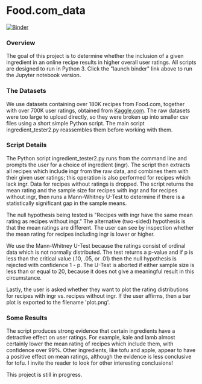 # Food.com_data
[![Binder](https://mybinder.org/badge_logo.svg)](https://mybinder.org/v2/gh/mpc02002/Food.com_data/master?filepath=%2Fingredient_tester.ipynb)

<h3> Overview </h3>
<p>
The goal of this project is to determine whether the inclusion of a given ingredient in an online recipe results in higher overall user ratings.  All scripts are designed to run in Python 3.  Click the "launch binder" link above to run the Jupyter notebook version.
  
<h3> The Datasets </h3>
<p>
We use datasets containing over 180K recipes from Food.com, together with over 700K user ratings, obtained from <a href="https://www.kaggle.com/shuyangli94/food-com-recipes-and-user-interactions">Kaggle.com</a>.   The raw datasets were too large to upload directly, so they were broken up into smaller csv files using a short simple Python script.  The main script ingredient_tester2.py reassembles them before working with them.
  
<h3> Script Details </h3>
<p>
The Python script ingredient_tester2.py runs from the command line and prompts the user for a choice of ingredient (ingr).  The script then extracts all recipes which include ingr from the raw data, and combines them with their given user ratings; this operation is also performed for recipes which lack ingr.  Data for recipes without ratings is dropped.  The script returns the mean rating and the sample size for recipes with ingr and for recipes without ingr, then runs a Mann-Whitney U-Test to determine if there is a statistically significant gap in the sample means.  
  
The null hypothesis being tested is "Recipes with ingr have the same mean rating as recipes without ingr."  The alternative (two-sided) hypothesis is that the mean ratings are different.  The user can see by inspection whether the mean rating for recipes including ingr is lower or higher.

We use the Mann-Whitney U-Test because the ratings consist of ordinal data which is not normally distributed.  The test returns a p-value and if p is less than the critical value (.10, .05, or .01) then the null hypothesis is rejected with confidence 1 - p.  The U-Test is aborted if either sample size is less than or equal to 20, because it does not give a meaningful result in this circumstance.

Lastly, the user is asked whether they want to plot the rating distributions for recipes with ingr vs. recipes without ingr.  If the user affirms, then a bar plot is exported to the filename 'plot.png'.

<h3> Some Results </h3>
<p>
The script produces strong evidence that certain ingredients have a detractive effect on user ratings.  For example, kale and lamb almost certainly lower the mean rating of recipes which include them, with confidence over 99%.  Other ingredients, like tofu and apple, appear to have a positive effect on mean ratings, although the evidence is less conclusive for tofu.  I invite the reader to look for other interesting conclusions!
  
This project is still in progress.
